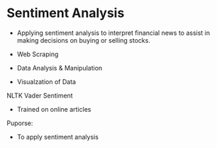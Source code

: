 # Sentiment Analysis
- Applying sentiment analysis to interpret financial news to assist in making decisions on buying or selling stocks.

- Web Scraping
- Data Analysis & Manipulation
- Visualzation of Data

NLTK Vader Sentiment
- Trained on online articles

Puporse:
- To apply sentiment analysis